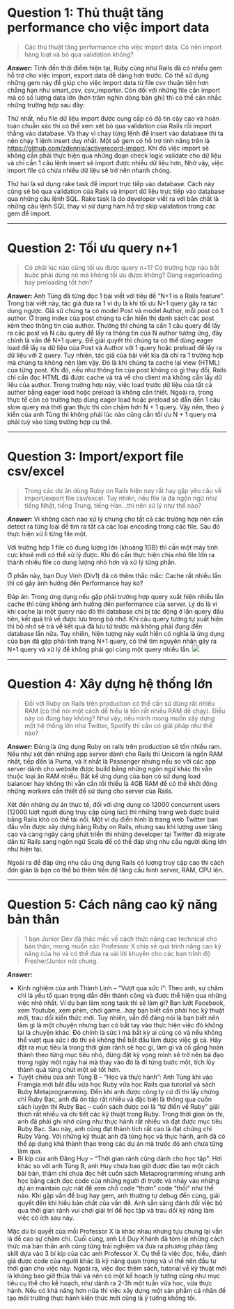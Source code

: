 # Question 1: Thủ thuật tăng performance cho việc import data
> Các thủ thuật tăng performance cho việc import data. Có nên import hàng loạt và bỏ qua validation không?

***Answer:***
Tính đến thời điểm hiện tại, Ruby cũng như Rails đã có nhiều gem hỗ trợ cho việc import, export data dễ dàng hơn trước. Có thể sử dụng những gem này để giúp cho việc import data từ file csv thuận tiện hơn chẳng hạn như smart_csv, csv_importer. Còn đối với những file cần import mà có số lượng data lớn (hơn trăm nghìn dòng bản ghi) thì có thể cân nhắc những trường hợp sau đây:

Thứ nhất, nếu file dữ liệu import được cung cấp có độ tin cậy cao và hoàn toàn chuẩn xác thì có thể xem xét bỏ qua validation của Rails rồi import thẳng vào database. Và thay vì chạy từng lệnh để insert vào database thì ta nên chạy 1 lệnh insert duy nhất. Một số gem có hỗ trợ tính năng trên là https://github.com/zdennis/activerecord-import. Khi đó việc import sẽ không cần phải thực hiện qua những đoạn check logic validate cho dữ liệu và chỉ cần 1 câu lệnh insert sẽ import được nhiều dữ liệu hơn, Nhờ vậy, việc import file có chứa nhiều dữ liệu sẽ trở nên nhanh chóng.

Thứ hai là sử dụng rake task để import trực tiếp vào database. Cách này cũng sẽ bỏ qua validation của Rails và import dữ liệu trực tiếp vào database qua những câu lệnh SQL. Rake task là do developer viết ra với bản chất là những câu lệnh SQL thay vì sử dụng hàm hỗ trợ skip validation trong các gem để import.

-----
# Question 2: Tối ưu query n+1
> Có phải lúc nào cũng tối ưu được query n+1? Có trường hợp nào bắt buộc phải dùng nó mà không tối ưu được không? Dùng eagerloading hay preloading tốt hơn? 
> 
***Answer:***
Anh Tùng đã từng đọc 1 bài viết với tiêu đề “N+1 is a Rails feature”. Trong bài viết này, tác giả đưa ra 1 ví dụ là khi tối ưu N+1 query gây ra tác dụng ngược. Giả sử chúng ta có model Post và model Author, mỗi post có 1 author. Ở trang index của post chúng ta cần hiển thị danh sách các post kèm theo thông tin của author. Thường thì chúng ta cần 1 câu query để lấy ra các post và N câu query để lấy ra thông tin của N author tương ứng, đây chính là vấn đề N+1 query. Để giải quyết thì chúng ta có thể dùng eager load để lấy ra dữ liệu của Post và Author với 1 query hoặc preload để lấy ra dữ liệu với 2 query. Tuy nhiên, tác giả của bài viết kia đã chỉ ra 1 trường hợp mà chúng ta không nên làm vậy. Đó là khi chúng ta cache lại view (HTML) của từng post. Khi đó, nếu như thông tin của post không có gì thay đổi, Rails chỉ cần đọc HTML đã được cache và trả về cho client mà không cần lấy dữ liệu của author. Trong trường hợp này, việc load trước dữ liệu của tất cả author bằng eager load hoặc preload là không cần thiết. Ngoài ra, trong thực tế còn có trường hợp dùng eager load hoặc preload sẽ dẫn đến 1 câu slow query mà thời gian thực thi còn chậm hơn N + 1 query. Vậy nên, theo ý kiến của anh Tùng thì không phải lúc nào cũng cần tối ưu N + 1 query mà phải tuỳ vào từng trường hợp cụ thể.

-----
# Question 3: Import/export file csv/excel
> Trong các dự án dùng Ruby on Rails hiện nay rất hay gặp yêu cầu về import/export file csv/excel. Tuy nhiên, nếu file là đa ngôn ngữ như tiếng Nhật, tiếng Trung, tiếng Hàn…thì nên xử lý như thế nào? 
> 
***Answer:***
Vì không cách nào xử lý chung cho tất cả các trường hợp nên cần detect ra từng loại để tìm ra tất cả các loại encoding trong các file. Sau đó thực hiện xử lí từng file một. 

Với trường hợp 1 file có dung lượng lớn (khoảng 1GB) thì cần một máy tính cực khoẻ mới có thể xử lý được. Khi đó cần thực hiện chia nhỏ file lớn ra thành nhiều file có dung lượng nhỏ hơn và xử lý từng phần.

Ở phần này, bạn Duy Vinh (Div1) đã có thêm thắc mắc: Cache rất nhiều lần thì có gây ảnh hưởng đến Performance hay ko?

Đáp án: Trong ứng dụng nếu gặp phải trường hợp query xuất hiện nhiều lần cache thì cũng không ảnh hưởng đến performance của server. Lý do là vì khi cache lại một query nào đó thì database chỉ bị tác động ở lần query đầu tiên, kết quả trả về được lưu trong bộ nhớ. Khi câu query tương tự xuất hiện thì bộ nhớ sẽ trả về kết quả đã lưu từ trước mà không phải đụng đến database lần nữa. Tuy nhiên, hiện tượng này xuất hiện có nghĩa là ứng dụng của bạn đã gặp phải tình trạng N+1 query, có thể tìm nguyên nhân gây ra N+1 query và xử lý để không phải gọi cùng một query nhiều lần.
![](https://images.viblo.asia/ac0bd31e-eade-4e8b-b6c0-87c0653e2ee4.jpg)

-----
# Question 4: Xây dựng hệ thống lớn 
> Đối với Ruby on Rails trên production có thể cần sử dùng rất nhiều RAM (có thể nói một cách dễ hiểu là tốn rất nhiều RAM để chạy). Điều này có đúng hay không? Như vậy, nếu mình mong muốn xây dựng một hệ thống lớn như Twitter, Spotify thì cần có giải pháp như thế nào?
> 
***Answer:***
Đúng là ứng dụng Ruby on rails trên production sẽ tốn nhiều ram. Nếu như xét đến những app server dành cho Rails thì Unicorn là ngốn RAM nhất, tiếp đến là Puma, và ít nhất là Passenger nhưng nếu so với các app server dành cho website được build bằng những ngôn ngữ khác thì vẫn thuộc loại ăn RAM nhiều. Bất kể ứng dụng của bạn có sử dụng load balancer hay không thì vẫn cần tối thiểu là 4GB RAM để có thể khởi động những workers cần thiết để sử dụng cho server của Rails.

Xét đến những dự án thực tế, đối với ứng dụng có 12000 concurrent users (12000 lượt người dùng truy cập cùng lúc) thì những trang web được build bằng Rails khó có thể tải nổi. Một ví dụ điển hình là trang web Twitter ban đầu vốn được xây dựng bằng Ruby on Rails, nhưng sau khi lượng user tăng cao và càng ngày càng phát triển thì những developer tại Twitter đã migrate dần từ Rails sang ngôn ngữ Scala để có thể đáp ứng nhu cầu người dùng lớn như hiện tại.

Ngoài ra để đáp ứng nhu cầu ứng dụng Rails có lượng truy cập cao thì cách đơn giản là bạn có thể bỏ thêm tiền để tăng cấu hình server, RAM, CPU lên.

-----
# Question 5: Cách nâng cao kỹ năng bản thân
> 1 bạn Junior Dev đã thắc mắc về cách thức nâng cao technical cho bản thân, mong muốn các Professor X chia sẻ quá trình nâng cao kỹ năng của họ và có thể đưa ra vài lời khuyên cho các bạn trình độ Fresher/Junior nói chung.
> 
***Answer:*** 
* Kinh nghiệm của anh Thành Linh – “Vượt qua sức ì”: Theo anh, sự chăm chỉ là yếu tố quan trọng dẫn đến thành công và được thể hiện qua những việc nhỏ nhất. Ví dụ bạn làm xong task thì sẽ làm gì? Bạn lướt Facebook, xem Youtube, xem phim, chơi game…hay bạn biết cần phải học kỹ thuật mới, trau dồi kiến thức mới. Tuy nhiên, vấn đề đáng nói là bạn biết nên làm gì là một chuyện nhưng bạn có bắt tay vào thực hiện việc đó không lại là chuyện khác. Đó chính là sức ì mà bất kỳ ai cũng có và nếu không thể vượt qua sức ì đó thì sẽ không thể bắt đầu làm được việc gì cả. Hãy đặt ra mục tiêu là trong thời gian rảnh sẽ học gì, làm gì và cố gắng hoàn thành theo từng mục tiêu nhỏ, đừng đặt kỳ vọng mình sẽ trở nên bá đạo trong ngày một ngày hai mà thay vào đó là đi từng bước một, tích lũy thành quả từng chút một sẽ tốt hơn.
* Tuyệt chiêu của anh Tùng B – “Học và thực hành”: Anh Tùng khi vào Framgia mới bắt đầu vừa học Ruby vừa học Rails qua tutorial và sách Ruby Metaprogramming. Đến khi anh được công ty cử đi thi lấy chứng chỉ Ruby Bạc, anh đã ôn tập rất nhiều và đặc biệt là thông qua cuốn sách luyện thi Ruby Bạc – cuốn sách được coi là “từ điển về Ruby” giải thích rất nhiều và chi tiết các kỹ thuật trong Ruby. Trong thời gian ôn thi, anh đã phải ghi nhớ cũng như thực hành rất nhiều và đạt được mục tiêu Ruby Bạc. Sau này, anh cũng đạt thành tích rất cao là đạt chứng chỉ Ruby Vàng. Với những kỹ thuật anh đã từng học và thực hành, anh đã có thể áp dụng khá thành thạo trong các dự án mà trước đó anh chưa từng làm qua.
* Bí kíp của anh Đăng Huy – “Thời gian rảnh cũng dành cho học tập”: Hơi khác so với anh Tùng B, anh Huy chưa bao giờ được đào tạo một cách bài bản, thậm chí chưa đọc hết cuốn sách Metaprogramming nhưng anh học bằng cách đọc code của những người đi trước và nhảy vào những dự án maintain cực nát để xem chỗ code “thơm” code “thối” như thế nào. Khi gặp vấn đề bug hay gem, anh thường tự debug đến cùng, giải quyết đến khi hiểu bản chất của vấn đề. Anh sẵn sàng đánh đổi việc bỏ qua thời gian rảnh vui chơi giải trí để học tập và trau dồi kỹ năng làm việc có ích sau này.

Mặc dù bí quyết của mỗi Professor X là khác nhau nhưng tựu chung lại vẫn là đề cao sự chăm chỉ. Cuối cùng, anh Lê Duy Khánh đã tóm lại những cách thức mà bản thân anh cũng từng trải nghiệm và đưa ra phương pháp tăng skill dựa vào 3 bí kíp của các anh Professor X. Cụ thể là việc đọc, hiểu, đánh giá được code của người khác là kỹ năng quan trọng và vì thế nên đầu tư thời gian cho việc này. Ngoài ra, việc đọc thêm sách, tutorial về kỹ thuật mới là không bao giờ thừa thãi và nên có một kế hoạch lý tưởng cũng như mục tiêu cụ thể cho kế hoạch, như dành ra 2-3h một tuần vừa học, vừa thực hành. Nếu có khả năng hơn nữa thì việc xây dựng một sản phẩm cá nhân để tạo môi trường thực hành kiến thức mới cũng là ý tưởng không tồi.
